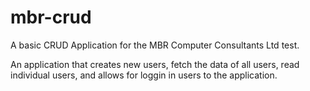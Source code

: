 # mbr-crud

A basic CRUD Application for the MBR Computer Consultants Ltd test.

An application that creates new users, fetch the data of all users, read individual users, and allows for loggin in users to the application.
